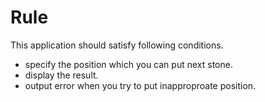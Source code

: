 # Rule
This application should satisfy following conditions.
* specify the position which you can put next stone.
* display the result.
* output error when you try to put inapproproate position.
